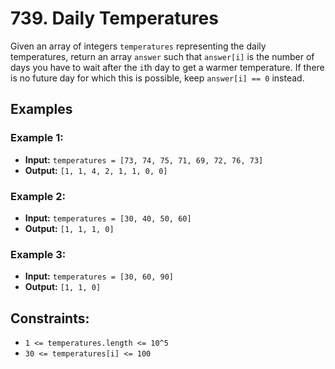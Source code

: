 # 739. Daily Temperatures
Given an array of integers `temperatures` representing the daily temperatures, return an array `answer` such that `answer[i]` is the number of days you have to wait after the `i`th day to get a warmer temperature. If there is no future day for which this is possible, keep `answer[i] == 0` instead.

## Examples

### Example 1:
- **Input:** `temperatures = [73, 74, 75, 71, 69, 72, 76, 73]`
- **Output:** `[1, 1, 4, 2, 1, 1, 0, 0]`

### Example 2:
- **Input:** `temperatures = [30, 40, 50, 60]`
- **Output:** `[1, 1, 1, 0]`

### Example 3:
- **Input:** `temperatures = [30, 60, 90]`
- **Output:** `[1, 1, 0]`

## Constraints:
- `1 <= temperatures.length <= 10^5`
- `30 <= temperatures[i] <= 100`
